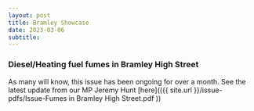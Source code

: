 ```yaml
---
layout: post
title: Bramley Showcase 
date: 2023-03-06
subtitle: 
---
```


### Diesel/Heating fuel fumes in Bramley High Street

As many will know, this issue has been ongoing for over a month.  See the latest update from our MP Jeremy Hunt [here](({{ site.url }}/issue-pdfs/Issue-Fumes in Bramley High Street.pdf ))